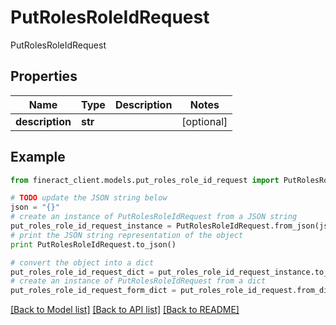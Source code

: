 # PutRolesRoleIdRequest

PutRolesRoleIdRequest

## Properties

Name | Type | Description | Notes
------------ | ------------- | ------------- | -------------
**description** | **str** |  | [optional] 

## Example

```python
from fineract_client.models.put_roles_role_id_request import PutRolesRoleIdRequest

# TODO update the JSON string below
json = "{}"
# create an instance of PutRolesRoleIdRequest from a JSON string
put_roles_role_id_request_instance = PutRolesRoleIdRequest.from_json(json)
# print the JSON string representation of the object
print PutRolesRoleIdRequest.to_json()

# convert the object into a dict
put_roles_role_id_request_dict = put_roles_role_id_request_instance.to_dict()
# create an instance of PutRolesRoleIdRequest from a dict
put_roles_role_id_request_form_dict = put_roles_role_id_request.from_dict(put_roles_role_id_request_dict)
```
[[Back to Model list]](../README.md#documentation-for-models) [[Back to API list]](../README.md#documentation-for-api-endpoints) [[Back to README]](../README.md)


